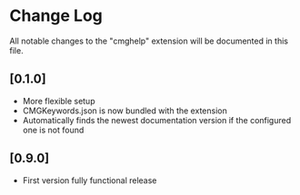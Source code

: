 # Change Log

All notable changes to the "cmghelp" extension will be documented in this file.

## [0.1.0]

- More flexible setup
- CMGKeywords.json is now bundled with the extension
- Automatically finds the newest documentation version if the configured one is not found

## [0.9.0]

- First version fully functional release
